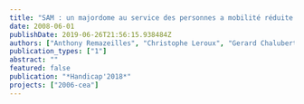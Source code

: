 ```yaml
---
title: "SAM : un majordome au service des personnes a mobilité réduite - description de la fonction de saisie a distance"
date: 2008-06-01
publishDate: 2019-06-26T21:56:15.938484Z
authors: ["Anthony Remazeilles", "Christophe Leroux", "Gerard Chalubert"]
publication_types: ["1"]
abstract: ""
featured: false
publication: "*Handicap'2018*"
projects: ["2006-cea"]
---
```

